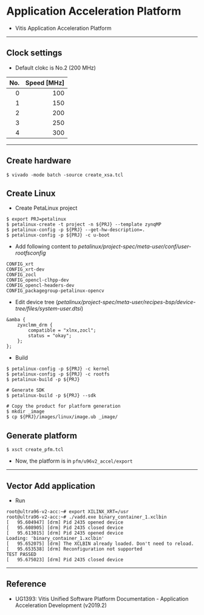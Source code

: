 # Application Acceleration Platform

- Vitis Application Acceleration Platform

***

## Clock settings

- Default clokc is No.2 (200 MHz)

| No. | Speed [MHz] |
|----:|------------:|
|   0 |         100 |
|   1 |         150 |
|   2 |         200 |
|   3 |         250 |
|   4 |         300 |

***

## Create hardware

```shell-session
$ vivado -mode batch -source create_xsa.tcl
```

## Create Linux

- Create PetaLinux project

```shell-session
$ export PRJ=petalinux
$ petalinux-create -t project -n ${PRJ} --template zynqMP
$ petalinux-config -p ${PRJ} --get-hw-description=.
$ petalinux-config -p ${PRJ} -c u-boot
```

- Add following content to _petalinux/project-spec/meta-user/conf/user-rootfsconfig_

```text
CONFIG_xrt
CONFIG_xrt-dev
CONFIG_zocl
CONFIG_opencl-clhpp-dev
CONFIG_opencl-headers-dev
CONFIG_packagegroup-petalinux-opencv
```

- Edit device tree (_petalinux/project-spec/meta-user/recipes-bsp/device-tree/files/system-user.dtsi_)

```text
&amba {
    zyxclmm_drm {
        compatible = "xlnx,zocl";
        status = "okay";
    };
};
```

- Build

```shell-session
$ petalinux-config -p ${PRJ} -c kernel
$ petalinux-config -p ${PRJ} -c rootfs
$ petalinux-build -p ${PRJ}

# Generate SDK
$ petalinux-build -p ${PRJ} --sdk

# Copy the product for platform generation
$ mkdir _image
$ cp ${PRJ}/images/linux/image.ub _image/
```

## Generate platform

```shell-session
$ xsct create_pfm.tcl
```

- Now, the platform is in ``pfm/u96v2_accel/export``

***

## Vector Add application

- Run

```shell-session
root@ultra96-v2-acc:~# export XILINX_XRT=/usr
root@ultra96-v2-acc:~# ./vadd.exe binary_container_1.xclbin 
[   95.604947] [drm] Pid 2435 opened device
[   95.608905] [drm] Pid 2435 closed device
[   95.613015] [drm] Pid 2435 opened device
Loading: 'binary_container_1.xclbin'
[   95.652075] [drm] The XCLBIN already loaded. Don't need to reload.
[   95.653538] [drm] Reconfiguration not supported
TEST PASSED
[   95.675023] [drm] Pid 2435 closed device
```

***

## Reference

- UG1393: Vitis Unified Software Platform Documentation - Application Acceleration Development (v2019.2)
